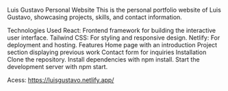 Luis Gustavo Personal Website
This is the personal portfolio website of Luis Gustavo, showcasing projects, skills, and contact information.

Technologies Used
React: Frontend framework for building the interactive user interface.
Tailwind CSS: For styling and responsive design.
Netlify: For deployment and hosting.
Features
Home page with an introduction
Project section displaying previous work
Contact form for inquiries
Installation
Clone the repository.
Install dependencies with npm install.
Start the development server with npm start.

Acess: https://luisgustavo.netlify.app/
